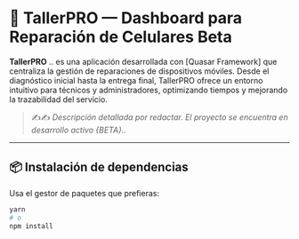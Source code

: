# 📱 TallerPRO — Dashboard para Reparación de Celulares Beta

**TallerPRO** .. es una aplicación desarrollada con [Quasar Framework] que centraliza la gestión de reparaciones de dispositivos móviles. Desde el diagnóstico inicial hasta la entrega final, TallerPRO ofrece un entorno intuitivo para técnicos y administradores, optimizando tiempos y mejorando la trazabilidad del servicio.

> ✍️✍️ _Descripción detallada por redactar. El proyecto se encuentra en desarrollo activo {BETA}.._

---

## 📦 Instalación de dependencias

Usa el gestor de paquetes que prefieras:

```bash
yarn
# o
npm install
```
